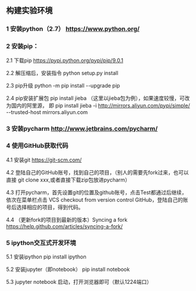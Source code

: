 ##  构建实验环境

### 1  安装python（2.7）  https://www.python.org/

### 2  安装pip：

2.1 下载pip     https://pypi.python.org/pypi/pip/9.0.1 

2.2 解压缩后，安装指令  python setup.py install

2.3 pip升级  python -m pip install --upgrade pip

2.4 pip安装扩展包 pip install jieba （这里以jieba包为例），如果速度较慢，可改为国内的阿里源，
    即 pip install jieba -i http://mirrors.aliyun.com/pypi/simple/ --trusted-host mirrors.aliyun.com 

### 3  安装pycharm       http://www.jetbrains.com/pycharm/

### 4  使用GitHub获取代码

4.1  安装git    https://git-scm.com/ 

4.2  登陆自己的GitHub账号，找到自己的项目，（别人的需要先fork过来，也可以直接 git clone xxx,或者直接下载zip包放进pycharm）

4.3  打开pycharm，首先设置git的位置及github账号，点击Test都通过后继续，依次在菜单栏点击  VCS  checkout from version control 
 GitHub，登陆自己的账号后选择相应的项目，得到代码。
    
4.4  （更新fork的项目到最新的版本）Syncing a fork  https://help.github.com/articles/syncing-a-fork/

### 5 ipython交互式开发环境

5.1  安装ipython  pip install ipython 

5.2  安装jupyter（即notebook） pip install notebook

5.3  jupyter notebook 启动，打开浏览器即可（默认1224端口）
